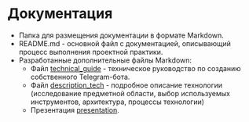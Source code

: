 # Документация
- Папка для размещения документации в формате Markdown.
- README.md - основной файл с документацией, описывающий процесс выполнения проектной практики.
- Разработанные дополнительные файлы Markdown:
  + Файл [technical_guide](https://github.com/tpAnswer4yourself/project_practice_mospolytech/blob/main/docs/about_technology.md) - техническое руководство по созданию собственного Telegram-бота.
  + Файл [description_tech]() - подробное описание технологии (исследование предметной области, выбор используемых инструментов, архитектура, процессы технологии)
  + Презентация [presentation]().

